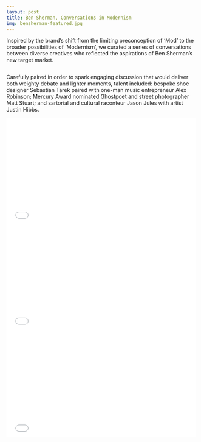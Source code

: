 ```yaml
---
layout: post
title: Ben Sherman, Conversations in Modernism
img: bensherman-featured.jpg
---
```


Inspired by the brand’s shift from the limiting preconception of ‘Mod’ to the broader possibilities of ‘Modernism’, we curated a series of conversations between diverse creatives who reflected the aspirations of Ben Sherman’s new target market.

<div><img src="{{ site.baseurl }}/public/images/bensherman-jasonjules-justinhibbs.jpg" alt=""></div>

<div><img src="{{ site.baseurl }}/public/images/bensherman-ghostpoet.jpg" alt=""></div>	

Carefully paired in order to spark engaging discussion that would deliver both weighty debate and lighter moments, talent included: bespoke shoe designer Sebastian Tarek paired with one-man music entrepreneur Alex Robinson; Mercury Award nominated Ghostpoet and street photographer Matt Stuart; and sartorial and cultural raconteur Jason Jules with artist Justin Hibbs.

<iframe src="//player.vimeo.com/video/35002874" width="500" height="278" frameborder="0" webkitallowfullscreen mozallowfullscreen allowfullscreen></iframe>

<iframe src="//player.vimeo.com/video/35003035" width="500" height="278" frameborder="0" webkitallowfullscreen mozallowfullscreen allowfullscreen></iframe>

<iframe src="//player.vimeo.com/video/35247278" width="500" height="281" frameborder="0" webkitallowfullscreen mozallowfullscreen allowfullscreen></iframe>

